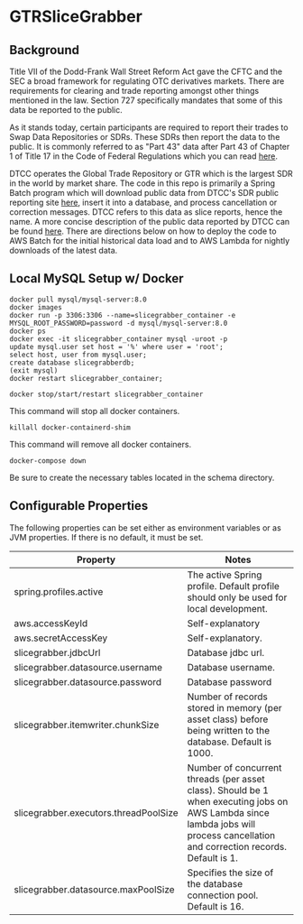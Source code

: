 # GTRSliceGrabber

## Background

Title VII of the Dodd-Frank Wall Street Reform Act gave the CFTC and the SEC a broad framework for regulating OTC derivatives markets. There are requirements for clearing and trade reporting amongst other things mentioned in the law. Section 727 specifically mandates that some of this data be reported to the public. 

As it stands today, certain participants are required to report their trades to Swap Data Repositories or SDRs. These SDRs then report the data to the public. It is commonly referred to as "Part 43" data after Part 43 of Chapter 1 of Title 17 in the Code of Federal Regulations which you can read [here](https://www.law.cornell.edu/cfr/text/17/part-43).

DTCC operates the Global Trade Repository or GTR which is the largest SDR in the world by market share. The code in this repo is primarily a Spring Batch program which will download public data from DTCC's SDR public reporting site [here](https://rtdata.dtcc.com/gtr/), insert it into a database, and process cancellation or correction messages. DTCC refers to this data as slice reports, hence the name. A more concise description of the public data reported by DTCC can be found [here](https://www.sec.gov/rules/other/2017/ddr/dtcc-data-repository-form-sdr-ex-gg-7-amend.pdf). There are directions below on how to deploy the code to AWS Batch for the initial historical data load and to AWS Lambda for nightly downloads of the latest data.

## Local MySQL Setup w/ Docker
```
docker pull mysql/mysql-server:8.0
docker images
docker run -p 3306:3306 --name=slicegrabber_container -e MYSQL_ROOT_PASSWORD=password -d mysql/mysql-server:8.0
docker ps
docker exec -it slicegrabber_container mysql -uroot -p
update mysql.user set host = '%' where user = 'root';
select host, user from mysql.user;
create database slicegrabberdb;
(exit mysql)
docker restart slicegrabber_container;

docker stop/start/restart slicegrabber_container
```

This command will stop all docker containers.
```
killall docker-containerd-shim
```

This command will remove all docker containers.
```
docker-compose down
```

Be sure to create the necessary tables located in the schema directory.

## Configurable Properties

The following properties can be set either as environment variables or as JVM properties. If there is no default, it must be set.

| Property | Notes |
|----------|------------|
| spring.profiles.active | The active Spring profile. Default profile should only be used for local development.
| aws.accessKeyId | Self-explanatory
| aws.secretAccessKey | Self-explanatory.
| slicegrabber.jdbcUrl | Database jdbc url.
| slicegrabber.datasource.username | Database username.
| slicegrabber.datasource.password | Database password
| slicegrabber.itemwriter.chunkSize | Number of records stored in memory (per asset class) before being written to the database. Default is 1000. |
| slicegrabber.executors.threadPoolSize | Number of concurrent threads (per asset class). Should be 1 when executing jobs on AWS Lambda since lambda jobs will process cancellation and correction records. Default is 1. |
| slicegrabber.datasource.maxPoolSize | Specifies the size of the database connection pool. Default is 16. |

